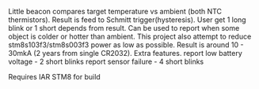 Little beacon compares target temperature vs ambient (both NTC thermistors). Result is feed to Schmitt trigger(hysteresis). User get 1 long blink or 1 short depends from result. Can be used to report when some object is colder or hotter than ambient. This project also attempt to reduce stm8s103f3/stm8s003f3 power as low as possible. Result is around 10 - 30mkA (2 years from single CR2032).
Extra features.
	report low battery voltage - 2 short blinks
	report sensor failure - 4 short blinks

Requires IAR STM8 for build
